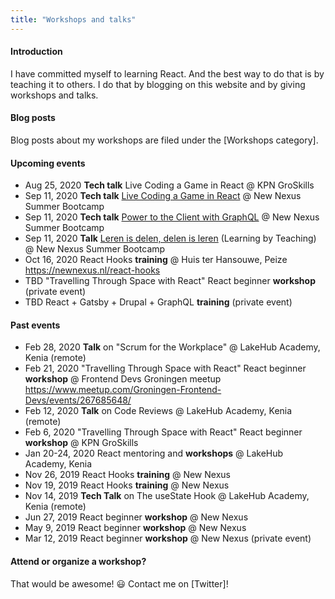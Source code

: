```yaml
---
title: "Workshops and talks"
---
```


#### Introduction

I have committed myself to learning React. And the best way to do that is by teaching it to others.
I do that by blogging on this website and by giving workshops and talks.

#### Blog posts

Blog posts about my workshops are filed under the [Workshops category].

#### Upcoming events

- Aug 25, 2020 **Tech talk** Live Coding a Game in React @ KPN GroSkills
- Sep 11, 2020 **Tech talk** [Live Coding a Game in React] @ New Nexus Summer Bootcamp
- Sep 11, 2020 **Tech talk** [Power to the Client with GraphQL] @ New Nexus Summer Bootcamp
- Sep 11, 2020 **Talk** [Leren is delen, delen is leren] (Learning by Teaching) @ New Nexus Summer Bootcamp
- Oct 16, 2020 React Hooks **training** @ Huis ter Hansouwe, Peize https://newnexus.nl/react-hooks
- TBD "Travelling Through Space with React" React beginner **workshop** (private event)
- TBD React + Gatsby + Drupal + GraphQL **training** (private event)

#### Past events

- Feb 28, 2020 **Talk** on "Scrum for the Workplace" @ LakeHub Academy, Kenia (remote)
- Feb 21, 2020 "Travelling Through Space with React"
  React beginner **workshop** @ Frontend Devs Groningen meetup
  https://www.meetup.com/Groningen-Frontend-Devs/events/267685648/
- Feb 12, 2020 **Talk** on Code Reviews @ LakeHub Academy, Kenia (remote)
- Feb 6, 2020 "Travelling Through Space with React"
  React beginner **workshop** @ KPN GroSkills
- Jan 20-24, 2020 React mentoring and **workshops** @ LakeHub Academy, Kenia
- Nov 26, 2019 React Hooks **training** @ New Nexus
- Nov 19, 2019 React Hooks **training** @ New Nexus
- Nov 14, 2019 **Tech Talk** on The useState Hook @ LakeHub Academy, Kenia (remote)
- Jun 27, 2019 React beginner **workshop** @ New Nexus
- May 9, 2019 React beginner **workshop** @ New Nexus
- Mar 12, 2019 React beginner **workshop** @ New Nexus (private event)

#### Attend or organize a workshop?

That would be awesome! 😃 Contact me on [Twitter]!

[live coding a game in react]: https://newnexus.nl/webinar/live-coding-a-game-in-react/
[leren is delen, delen is leren]: https://newnexus.nl/webinar/leren-is-delen-delen-is-leren/
[power to the client with graphql]: https://newnexus.nl/webinar/power-to-the-client-with-graphql/
